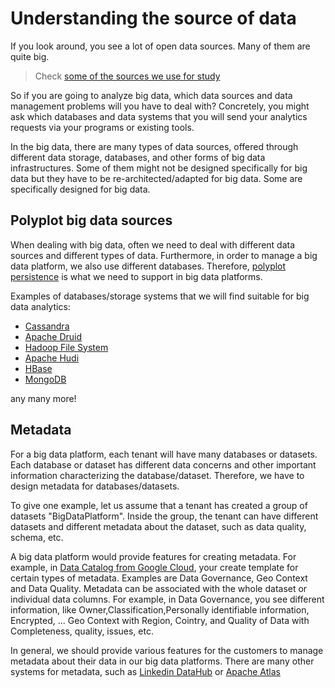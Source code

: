 # Understanding the source of data

If you look around, you see a lot of open data sources. Many of them are quite big.
>Check [some of the sources we use for study](https://version.aalto.fi/gitlab/bigdataplatforms/cs-e4640/-/blob/master/data/README.md)

So if you are going to analyze big data, which data sources and data management problems will you have to deal with? Concretely, you might ask which databases and data systems that you will send your analytics requests via your programs or existing tools.

In the big data, there are many types of data sources, offered through different data storage, databases, and other forms of big data infrastructures. Some of them might not be designed specifically for big data but they have to be re-architected/adapted for big data. Some are specifically designed for big data.


## Polyplot big data sources
When dealing with big data, often we need to deal with different data sources and different types of data. Furthermore, in order to manage a big data platform, we also use different databases. Therefore, [polyplot persistence](https://en.wikipedia.org/wiki/Polyglot_persistence) is what we need to support in big data platforms.

Examples of databases/storage systems that we will find suitable for big data analytics:
* [Cassandra](https://cassandra.apache.org/)
* [Apache Druid](https://druid.apache.org/)
* [Hadoop File System](https://hadoop.apache.org/)
* [Apache Hudi](https://hudi.apache.org/)
* [HBase](https://hbase.apache.org/)
* [MongoDB](https://www.mongodb.com/) 

any many more!

## Metadata

For a big data platform, each tenant will have many databases or datasets. Each database or dataset has different data concerns and other important information characterizing the database/dataset. Therefore, we have to design metadata for databases/datasets.

To give one example, let us assume that a tenant has created a group of datasets "BigDataPlatform". Inside the group, the tenant can have different datasets and different metadata about the dataset, such as  data quality, schema, etc.

A big data platform would provide features for creating metadata. For example, in [Data Catalog from Google Cloud](https://cloud.google.com/data-catalog), your create template for certain types of metadata. Examples are Data Governance, Geo Context and Data Quality. Metadata can be associated with the whole dataset or individual data columns. For example, in Data Governance, you see different information, like Owner,Classification,Personally identifiable information, Encrypted, ... Geo Context with Region, Cointry, and Quality of Data with  Completeness, quality, issues, etc.

In general, we should provide various features for the customers to manage metadata about their data in our big data platforms. There are many other systems for metadata, such as [Linkedin DataHub](https://github.com/linkedin/datahub) or [Apache Atlas](https://atlas.apache.org/#/)
